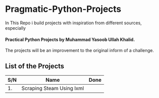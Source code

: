 # Pragmatic-Python-Projects
In This Repo i build projects with inspiration from different sources, especially
#### Practical Python Projects by Muhammad Yasoob Ullah Khalid.
The projects will be an improvement to the original inform of a challenge.

## List of the Projects
| S/N    | Name    | Done     |
| -------|---------| -------- |
| 1.     | Scraping Steam Using lxml | |
